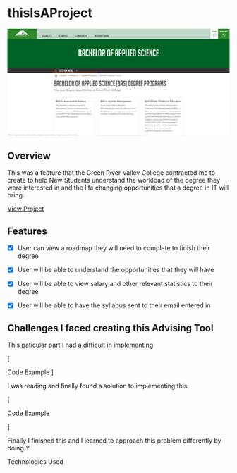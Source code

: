 # thisIsAProject

![grcProjectImage](grcProject.png)


## Overview
This was a feature that the Green River Valley College contracted me to create to help New Students understand the workload of the degree they were interested in and the life changing opportunities that a degree in IT will bring.

[View Project](https://php-it-advising.herokuapp.com/)


## Features
- [x] User can view a roadmap they will need to complete to finish their degree
- [x] User will be able to understand the opportunities that they will have
- [x] User will be able to view salary and other relevant statistics to their degree
- [x] User will be able to have the syllabus sent to their email entered in


## Challenges I faced creating this Advising Tool

This paticular part I had a difficult in  implementing

[

Code Example
]

I was reading and finally found a solution to implementing this

[

Code Example

]

Finally I finished this and I learned to approach this problem differently by doing Y

Technologies Used



